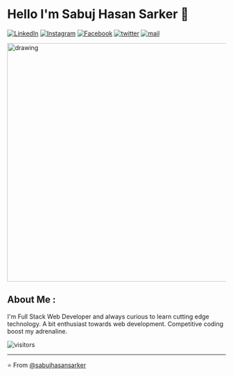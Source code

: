 # Hello I'm Sabuj Hasan Sarker 👋

<a href="https://www.linkedin.com/in/sabujhasansarker" target="_blank"
        ><img
          src="https://img.shields.io/badge/@sabujhasansarker-%230077B5.svg?&style=flat-square&logo=linkedin&logoColor=white"
          alt="LinkedIn"
      /></a>
      <a href="https://www.instagram.com/sabujhasansarker" target="_blank"
        ><img
          src="https://img.shields.io/badge/@sabujhasansarker-%23E4405F.svg?&style=flat-square&logo=instagram&logoColor=white"
          alt="Instagram"
      /></a>
      <a href="https://www.facebook.com/sabujhasansarker1" target="_blank"
        ><img
          src="https://img.shields.io/badge/@sabujhasansarker1-%231877F2.svg?&style=flat-square&logo=facebook&logoColor=white"
          alt="Facebook"
      /></a>
      <a href="https://twitter.com/sabujhasansarkr" target="_blank"
        ><img
          src="https://img.shields.io/badge/@sabujhasansarkr-%231DA1F2.svg?&style=flat-square&logo=twitter&logoColor=white"
          alt="twitter"
      /></a>
      <a href="mailto:sabujhasansarker@gmail.com">
        <img
          src="https://img.shields.io/badge/sabujhasansarker@gmail.com-%23C14438.svg?&style=flat-square&logo=gmail&logoColor=white"
          alt="mail"
        />
      </a>
      <br>
      
      
<img src="https://i.ibb.co/MfJ4qcp/carbon-8.png" alt="drawing"  height="550" />
<br>

## About Me :
I'm Full Stack Web Developer and always curious to learn cutting edge technology. A bit enthusiast towards web development. Competitive coding boost my adrenaline. <br>

![visitors](https://visitor-badge.glitch.me/badge?page_id=sabujhasansarker) <br>



---

⭐️ From [@sabujhasansarker](https://github.com/sabujhasansarker)



<!-- TO make screenshot of your code, copy below link:  
https://carbon.now.sh/ -->



<!--
**sabujhasansarker/sabujhasansarker** is a ✨ _special_ ✨ repository because its `README.md` (this file) appears on your GitHub profile.

Here are some ideas to get you started:

- 🔭 I’m currently working on ...
- 🌱 I’m currently learning ...
- 👯 I’m looking to collaborate on ...
- 🤔 I’m looking for help with ...
- 💬 Ask me about ...
- 📫 How to reach me: ...
- 😄 Pronouns: ...
- ⚡ Fun fact: ...
-->
